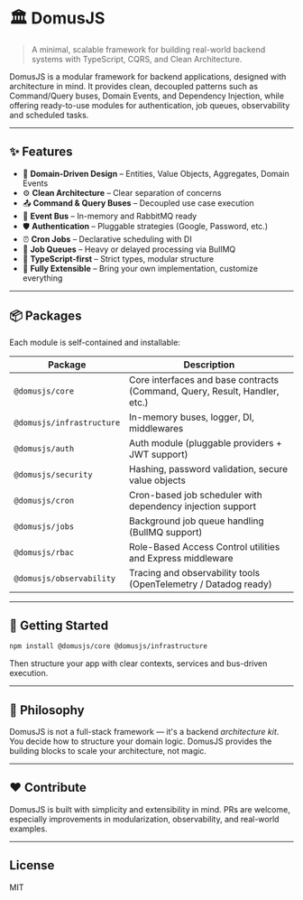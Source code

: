 # 🏛 DomusJS

> A minimal, scalable framework for building real-world backend systems with TypeScript, CQRS, and Clean Architecture.

DomusJS is a modular framework for backend applications, designed with architecture in mind. It provides clean, decoupled patterns such as Command/Query buses, Domain Events, and Dependency Injection, while offering ready-to-use modules for authentication, job queues, observability and scheduled tasks.

---

## ✨ Features

- 🧱 **Domain-Driven Design** – Entities, Value Objects, Aggregates, Domain Events
- ⚙️ **Clean Architecture** – Clear separation of concerns
- 📤 **Command & Query Buses** – Decoupled use case execution
- 📡 **Event Bus** – In-memory and RabbitMQ ready
- 🛡️ **Authentication** – Pluggable strategies (Google, Password, etc.)
- ⏰ **Cron Jobs** – Declarative scheduling with DI
- 🧵 **Job Queues** – Heavy or delayed processing via BullMQ
- 🧪 **TypeScript-first** – Strict types, modular structure
- 🧩 **Fully Extensible** – Bring your own implementation, customize everything

---

## 📦 Packages

Each module is self-contained and installable:

| Package                      | Description                                                     |
|------------------------------|-----------------------------------------------------------------|
| `@domusjs/core`              | Core interfaces and base contracts (Command, Query, Result, Handler, etc.) |
| `@domusjs/infrastructure`    | In-memory buses, logger, DI, middlewares                        |
| `@domusjs/auth`              | Auth module (pluggable providers + JWT support)                 |
| `@domusjs/security`          | Hashing, password validation, secure value objects              |
| `@domusjs/cron`              | Cron-based job scheduler with dependency injection support      |
| `@domusjs/jobs`              | Background job queue handling (BullMQ support)                  |
| `@domusjs/rbac`              | Role-Based Access Control utilities and Express middleware      |
| `@domusjs/observability`     | Tracing and observability tools (OpenTelemetry / Datadog ready) |

---

## 🚀 Getting Started

```bash
npm install @domusjs/core @domusjs/infrastructure
```

Then structure your app with clear contexts, services and bus-driven execution.

---

## 🧠 Philosophy

DomusJS is not a full-stack framework — it's a backend *architecture kit*.  
You decide how to structure your domain logic. DomusJS provides the building blocks to scale your architecture, not magic.

---

## ❤️ Contribute

DomusJS is built with simplicity and extensibility in mind. PRs are welcome, especially improvements in modularization, observability, and real-world examples.

---

## License

MIT